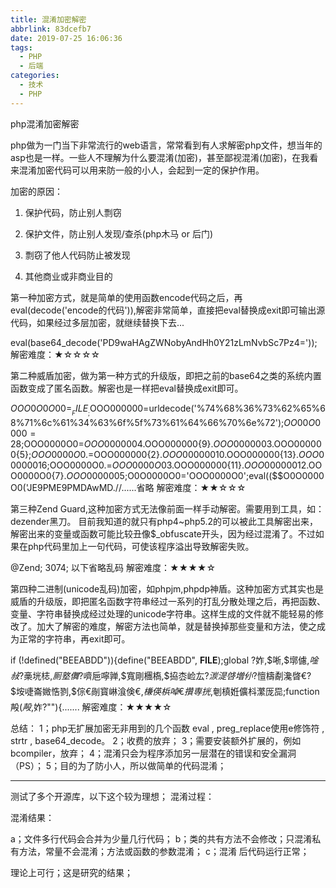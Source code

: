```yaml
---
title: 混淆加密解密
abbrlink: 83dcefb7
date: 2019-07-25 16:06:36
tags:
  - PHP
  - 后端
categories:
  - 技术
  - PHP
---
```

php混淆加密解密
 
php做为一门当下非常流行的web语言，常常看到有人求解密php文件，想当年的asp也是一样。一些人不理解为什么要混淆(加密)，甚至鄙视混淆(加密)，在我看来混淆加密代码可以用来防一般的小人，会起到一定的保护作用。
 
加密的原因：
 
1. 保护代码，防止别人剽窃
 
2. 保护文件，防止别人发现/查杀(php木马 or 后门)
 
3. 剽窃了他人代码防止被发现
 
4. 其他商业或非商业目的
 
第一种加密方式，就是简单的使用函数encode代码之后，再eval(decode('encode的代码')),解密非常简单，直接把eval替换成exit即可输出源代码，如果经过多层加密，就继续替换下去...
 
eval(base64_decode('PD9waHAgZWNobyAndHh0Y21zLmNvbSc7Pz4='));
解密难度：★☆☆☆☆
 
第二种威盾加密，做为第一种方式的升级版，即把之前的base64之类的系统内置函数变成了匿名函数。解密也是一样把eval替换成exit即可。
 
$OOO0O0O00=__FILE__;$OOO000000=urldecode('%74%68%36%73%62%65%68%71%6c%61%34%63%6f%5f%73%61%64%66%70%6e%72');$OO00O0000=28;$OOO0000O0=$OOO000000{4}.$OOO000000{9}.$OOO000000{3}.$OOO000000{5};$OOO0000O0.=$OOO000000{2}.$OOO000000{10}.$OOO000000{13}.$OOO000000{16};$OOO0000O0.=$OOO0000O0{3}.$OOO000000{11}.$OOO000000{12}.$OOO0000O0{7}.$OOO000000{5};$O0O0000O0='OOO0000O0';eval(($$O0O0000O0('JE9PME9PMDAwMD.//......省略
解密难度：★★☆☆☆
 
第三种Zend Guard,这种加密方式无法像前面一样手动解密。需要用到工具，如：dezender黑刀。 目前我知道的就只有php4~php5.2的可以被此工具解密出来，解密出来的变量或函数可能比较丑像$_obfuscate开头，因为经过混淆了。不过如果在php代码里加上一句代码，可使该程序溢出导致解密失败。
 
@Zend; 3074; 以下省略乱码
解密难度：★★★★☆
 
第四种二进制(unicode乱码)加密，如phpjm,phpdp神盾。这种加密方式其实也是威盾的升级版，即把匿名函数字符串经过一系列的打乱分散处理之后，再把函数、变量、字符串替换成经过处理的unicode字符串。这样生成的文件就不能轻易的修改了。加大了解密的难度，解密方法也简单，就是替换掉那些变量和方法，使之成为正常的字符串，再exit即可。
 
if (!defined("BEEABDD")){define("BEEABDD", __FILE__);global $?$妰,$唽,$墎儢,$唫敊?$槀垙梽,$厠墪儛?$嚌巵嚀亸,$寬剛檲槗,$拹枩崄厷?$湠湜啔増仦?$憻檮劀瀺晵€?$垵啑崙媺悎剹,$倧€剮寳崊湌倹€,$槏偀梹啅€攢専挄,$剦槙姙儣枓瀿厐巼;function 殸($殸,$妰?""){.......
解密难度：★★★★☆
 
总结：
1；php无扩展加密无非用到的几个函数 eval , preg_replace使用e修饰符 , strtr , base64_decode。
2；收费的放弃；
3；需要安装额外扩展的，例如bcompiler，放弃；
4；混淆只会为程序添加另一层潜在的错误和安全漏洞（PS）；
5；目的为了防小人，所以做简单的代码混淆；

--------------------------------------------------------------------------------
 
测试了多个开源库，以下这个较为理想；
混淆过程：


混淆结果：



 a；文件多行代码会合并为少量几行代码；
  b；类的共有方法不会修改；只混淆私有方法，常量不会混淆；方法或函数的参数混淆；
  c；混淆 后代码运行正常；

理论上可行；这是研究的结果；
 